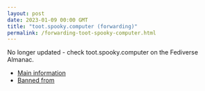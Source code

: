 ```yaml
---
layout: post
date: 2023-01-09 00:00 GMT
title: "toot.spooky.computer (forwarding)"
permalink: /forwarding-toot-spooky-computer.html
---
```


No longer updated - check toot.spooky.computer on the Fediverse Almanac.

* [Main information](https://www.fediversealmanac.com/api/v1/instances/toot.spooky.computer)
* [Banned from](https://www.fediversealmanac.com/api/v1/instances/toot.spooky.computer/banned_from)

